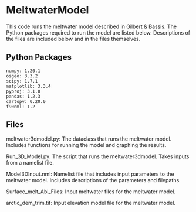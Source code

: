 # MeltwaterModel
This code runs the meltwater model described in Gilbert & Bassis. The Python packages required to run the model are listed below. Descriptions of the files are included below and in the files themselves.

## Python Packages
    numpy: 1.20.1
    osgeo: 3.3.2
    scipy: 1.7.1
    matplotlib: 3.3.4
    pyproj: 3.1.0
    pandas: 1.2.3
    cartopy: 0.20.0
    f90nml: 1.2

## Files
meltwater3dmodel.py:
    The dataclass that runs the meltwater model. Includes functions for running the model and graphing the results.

Run_3D_Model.py:
    The script that runs the meltwater3dmodel. Takes inputs from a namelist file.

Model3DInput.nml:
    Namelist file that includes input parameters to the meltwater model. Includes descriptions of the parameters and filepaths.

Surface_melt_Abl_Files:
    Input meltwater files for the meltwater model.

arctic_dem_trim.tif:
    Input elevation model file for the meltwater model.